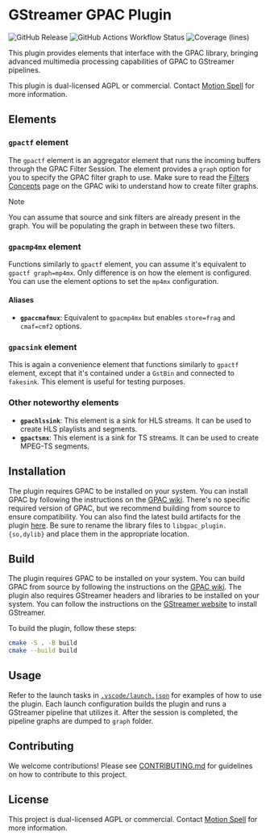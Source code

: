 # GStreamer GPAC Plugin

![GitHub Release](https://img.shields.io/github/v/release/gpac/gst-gpac-plugin?style=for-the-badge)
![GitHub Actions Workflow Status](https://img.shields.io/github/actions/workflow/status/gpac/gst-gpac-plugin/test.yml?style=for-the-badge&label=tests)
![Coverage (lines)](https://img.shields.io/badge/dynamic/json?url=https%3A%2F%2Fgpac.github.io%2Fgst-gpac-plugin%2Fcoverage.json&query=%24.lines&suffix=%25%20lines%20hit&style=for-the-badge&label=Coverage&color=green&link=https%3A%2F%2Fgpac.github.io%2Fgst-gpac-plugin)

This plugin provides elements that interface with the GPAC library, bringing advanced multimedia processing capabilities of GPAC to GStreamer pipelines.

This plugin is dual-licensed AGPL or commercial. Contact [Motion Spell](https://www.motionspell.com/contact/) for more information.

## Elements

### `gpactf` element

The `gpactf` element is an aggregator element that runs the incoming buffers through the GPAC Filter Session. The element provides a `graph` option for you to specify the GPAC filter graph to use. Make sure to read the [Filters Concepts](https://wiki.gpac.io/Filters/filters_general/) page on the GPAC wiki to understand how to create filter graphs.

> [!NOTE]
> You can assume that source and sink filters are already present in the graph. You will be populating the graph in between these two filters.

### `gpacmp4mx` element

Functions similarly to `gpactf` element, you can assume it's equivalent to `gpactf graph=mp4mx`. Only difference is on how the element is configured. You can use the element options to set the `mp4mx` configuration.

#### Aliases

- **`gpaccmafmux`**: Equivalent to `gpacmp4mx` but enables `store=frag` and `cmaf=cmf2` options.

### `gpacsink` element

This is again a convenience element that functions similarly to `gpactf` element, except that it's contained under a `GstBin` and connected to `fakesink`. This element is useful for testing purposes.

### Other noteworthy elements

- **`gpachlssink`**: This element is a sink for HLS streams. It can be used to create HLS playlists and segments.
- **`gpactsmx`**: This element is a sink for TS streams. It can be used to create MPEG-TS segments.

## Installation

The plugin requires GPAC to be installed on your system. You can install GPAC by following the instructions on the [GPAC wiki](https://wiki.gpac.io/Build/Build-Introduction/). There's no specific required version of GPAC, but we recommend building from source to ensure compatibility. You can also find the latest build artifacts for the plugin [here](https://github.com/gpac/gst-gpac-plugin/releases/latest). Be sure to rename the library files to `libgpac_plugin.{so,dylib}` and place them in the appropriate location.

## Build

The plugin requires GPAC to be installed on your system. You can build GPAC from source by following the instructions on the [GPAC wiki](https://wiki.gpac.io/Build/Build-Introduction/). The plugin also requires GStreamer headers and libraries to be installed on your system. You can follow the instructions on the [GStreamer website](https://gstreamer.freedesktop.org/documentation/installing/index.html?gi-language=c) to install GStreamer.

To build the plugin, follow these steps:

```bash
cmake -S . -B build
cmake --build build
```

## Usage

Refer to the launch tasks in [`.vscode/launch.json`](.vscode/launch.json) for examples of how to use the plugin. Each launch configuration builds the plugin and runs a GStreamer pipeline that utilizes it. After the session is completed, the pipeline graphs are dumped to `graph` folder.

## Contributing

We welcome contributions! Please see [CONTRIBUTING.md](CONTRIBUTING.md) for guidelines on how to contribute to this project.

## License

This project is dual-licensed AGPL or commercial. Contact [Motion Spell](https://www.motionspell.com/contact/) for more information.
